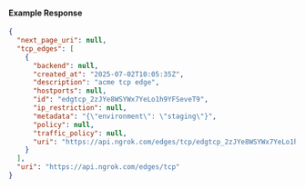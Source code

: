 <!-- Code generated for API Clients. DO NOT EDIT. -->

#### Example Response

```json
{
  "next_page_uri": null,
  "tcp_edges": [
    {
      "backend": null,
      "created_at": "2025-07-02T10:05:35Z",
      "description": "acme tcp edge",
      "hostports": null,
      "id": "edgtcp_2zJYe8WSYWx7YeLo1h9YFSeveT9",
      "ip_restriction": null,
      "metadata": "{\"environment\": \"staging\"}",
      "policy": null,
      "traffic_policy": null,
      "uri": "https://api.ngrok.com/edges/tcp/edgtcp_2zJYe8WSYWx7YeLo1h9YFSeveT9"
    }
  ],
  "uri": "https://api.ngrok.com/edges/tcp"
}
```

